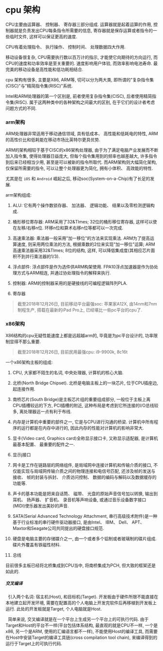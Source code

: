 <!--
Created: Mon Aug 26 2019 15:20:55 GMT+0800 (China Standard Time)
Modified: Mon Aug 26 2019 15:20:55 GMT+0800 (China Standard Time)
-->
# cpu 架构

CPU主要由运算器、 控制器、 寄存器三部分组成. 运算器就是起着运算的作用, 控制器就是负责发出CPU每条指令所需要的信息, 寄存器就是保存运算或者指令的一些临时文件, 这样可以保证更高的速度. 

CPU有着处理指令、 执行操作、 控制时间、 处理数据四大作用. 

移动设备很复杂, CPU需要执行数以百万计的指示, 才能使它向期待的方向运行, 而CPU的速度和功率效率是至关重要的. 速度影响用户体验, 而效率影响电池寿命. 最完美的移动设备是高性能和低功耗相结合. 

cpu 架构有很多, 主要是X86, ARM等, 切可以分为两大类, 即所谓的"复杂指令集(CISC)"与"精简指令集(RISC)"系统. 

Intel和ARM处理器的第一个区别是, 前者使用复杂指令集(CISC), 后者使用精简指令集(RISC). 属于这两种类中的各种架构之间最大的区别, 在于它们的设计者考虑问题方式的不同. 

### arm架构

ARM处理器非常适用于移动通信领域, 具有低成本、 高性能和低耗电的特性, ARM的高性价比和低耗能在移动市场比英特尔更具优势. 

ARM的架构相较于基于CISC的x86架构处理器, 由于为了满足电脑产业发展而不断加入指令集, 使得处理器日益庞大, 但每个指令集用到的频率也越差越大, 许多指令到后来已经相当少用, 甚至是可以被新的指令所取代. 而ARM架构则大幅简化架构, 仅保留所需要的指令, 可以让整个处理器更为简化, 拥有小体积、 高效能的特性. 

尤其是在 `iOS` 和 `Android` 崛起之后, 移动soc(System-on-a-Chip)有了长足的发展.

arm架构组成:

01. ALU: 它有两个操作数锁存器、 加法器、 逻辑功能、 结果以及零检测逻辑构成. 

02. 桶形移位寄存器: ARM采用了32&TImes; 32位的桶形移位寄存器, 这样可以使在左移/右移n位. 环移n位和算术右移n位等都可以一次完成. 

03. 高速乘法器: 乘法器一般采用"加一移位"的方法来实现乘法. ARM为了提高运算速度, 则采用两位乘法的方法, 根据乘数的2位来实现"加一移位"运算; ARM高速乘法器采用32&TImes; 8位的结构, 这样, 可以降低集成度(其相应芯片面积不到并行乘法器的1/3). 

04. 浮点部件: 浮点部件是作为选件供ARM构架使用. FPA10浮点加速器是作为协处理方式与ARM相连, 并通过协处理指令的解释来执行. 

05. 控制器: ARM的控制器采用的是硬接线的可编程逻辑阵列PLA. 

06. 寄存器

> 截至2018年12月26日, 目前移动平台最强soc: 苹果家A12X, 由14nm和7nm制程生产, 搭载在最新的iPad Pro上, 已经堪比一些pc平台的cpu了.

### x86架构

X86结构的cpu无疑性能速度上都是远超越arm的, 毕竟是为pc平台设计的, 功率限制显得不那么重要.

> 截至2018年12月26日, 目前民用最强cpu: i9-9900k, 8c16t

一个x86架构主板的组成:

01. CPU, 大家都不陌生的名词, 中央处理器, 计算机的核心大脑. 

02.  北桥(North Bridge Chipset). 北桥是电脑主板上的一块芯片, 位于CPU插座边, 起连接作用. 

03. 南桥芯片(South Bridge)是主板芯片组的重要组成部分, 一般位于主板上离CPU插槽较远的下方, PCI插槽的附近, 这种布局是考虑到它所连接的I/O总线较多, 离处理器远一点有利于布线. 

04.  内存是计算机中重要的部件之一, 它是与CPU进行沟通的桥梁. 计算机中所有程序的运行都是在内存中进行的, 因此内存的性能对计算机的影响非常大. 

05. 显卡(Video card, Graphics card)全称显示接口卡, 又称显示适配器, 是计算机最基本配置、 最重要的配件之一. 

06. 显示j接口

07. 网卡是工作在链路层的网络组件, 是局域网中连接计算机和传输介质的接口, 不仅能实现与局域网传输介质之间的物理连接和电信号匹配, 还涉及帧的发送与接收、 帧的封装与拆封、 介质访问控制、 数据的编码与解码以及数据缓存的功能等. 

08. 声卡的基本功能是把来自话筒、 磁带、 光盘的原始声音信号加以转换, 输出到耳机、 扬声器、 扩音机、 录音机等声响设备, 或通过音乐设备数字接口(MIDI)使乐器发出美妙的声音. 

09. SATA(Serial Advanced Technology Attachment, 串行高级技术附件)是一种基于行业标准的串行硬件驱动器接口, 是由Intel、 IBM、 Dell、 APT、 Maxtor和Seagate公司共同提出的硬盘接口规范. 

10. 硬盘是电脑主要的存储媒介之一, 由一个或者多个铝制或者玻璃制的碟片组成. 碟片外覆盖有铁磁性材料. 

11. 总线

目前很多主板已经将北桥集成到CPU当中, 将南桥集成为PCH, 但大致的框架还是如此的. 

##### 交叉编译

  引入两个名词: 宿主机(Host), 和目标机(Target). 开发板由于硬件所限不能直接在本地建立起开发环境, 需要在配置高的个人电脑上开发完软件后再移植到开发板上运行. 此处的开发板就是Target, 个人电脑就是Host. 

  简单来说, 交叉编译就是在一个平台上生成另一个平台上的可执行代码. 由于Target和Host的平台不一样(平台包括体系结构, 最直观的就是CPU不一样, 一个是x86, 另一个是ARM, 使用的汇编语言都不一样), 不能使用Host的编译工具, 而需要在Host中安装Target的编译工具链(cross compilation tool chain), 来编译得到的运行于Target上的可执行代码. 

